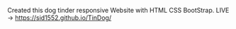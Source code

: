 Created this dog tinder responsive Website with HTML CSS BootStrap.
LIVE -> https://sid1552.github.io/TinDog/

